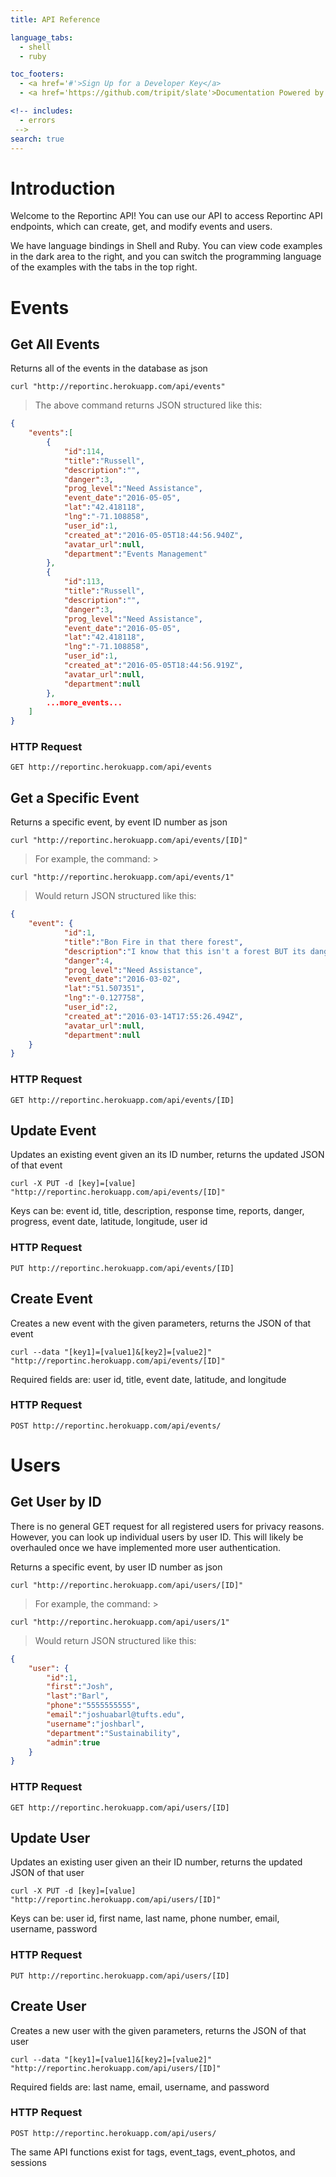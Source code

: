 ```yaml
---
title: API Reference

language_tabs:
  - shell
  - ruby

toc_footers:
  - <a href='#'>Sign Up for a Developer Key</a>
  - <a href='https://github.com/tripit/slate'>Documentation Powered by Slate</a>

<!-- includes:
  - errors
 -->
search: true
---
```


# Introduction

Welcome to the Reportinc API! You can use our API to access Reportinc API endpoints, which can create, get, and modify events and users.

We have language bindings in Shell and Ruby. You can view code examples in the dark area to the right, and you can switch the programming language of the examples with the tabs in the top right.

# Events

## Get All Events

Returns all of the events in the database as json

```shell
curl "http://reportinc.herokuapp.com/api/events"
```

> The above command returns JSON structured like this:

```json
{
    "events":[
        {
            "id":114,
            "title":"Russell",
            "description":"",
            "danger":3,
            "prog_level":"Need Assistance",
            "event_date":"2016-05-05",
            "lat":"42.418118",
            "lng":"-71.108858",
            "user_id":1,
            "created_at":"2016-05-05T18:44:56.940Z",
            "avatar_url":null,
            "department":"Events Management"
        },
        {
            "id":113,
            "title":"Russell",
            "description":"",
            "danger":3,
            "prog_level":"Need Assistance",
            "event_date":"2016-05-05",
            "lat":"42.418118",
            "lng":"-71.108858",
            "user_id":1,
            "created_at":"2016-05-05T18:44:56.919Z",
            "avatar_url":null,
            "department":null
        }, 
        ...more_events...
    ]
}
```


### HTTP Request

`GET http://reportinc.herokuapp.com/api/events`

## Get a Specific Event

Returns a specific event, by event ID number as json

```shell
curl "http://reportinc.herokuapp.com/api/events/[ID]"
```
> For example, the command: >
```shell
curl "http://reportinc.herokuapp.com/api/events/1"
``` 
> Would return JSON structured like this:

```json
{
    "event": {
            "id":1,
            "title":"Bon Fire in that there forest",
            "description":"I know that this isn't a forest BUT its dangerous none the less",
            "danger":4,
            "prog_level":"Need Assistance",
            "event_date":"2016-03-02",
            "lat":"51.507351",
            "lng":"-0.127758",
            "user_id":2,
            "created_at":"2016-03-14T17:55:26.494Z",
            "avatar_url":null,
            "department":null
    }
}
```
### HTTP Request

`GET http://reportinc.herokuapp.com/api/events/[ID]`

## Update Event

Updates an existing event given an its ID number, returns the updated JSON of that event

```shell
curl -X PUT -d [key]=[value] "http://reportinc.herokuapp.com/api/events/[ID]"
```

Keys can be: event id, title, description, response time, reports, danger, progress, event date, latitude, longitude, user id

### HTTP Request

`PUT http://reportinc.herokuapp.com/api/events/[ID]`

## Create Event

Creates a new event with the given parameters, returns the JSON of that event

```shell
curl --data "[key1]=[value1]&[key2]=[value2]" "http://reportinc.herokuapp.com/api/events/[ID]"
```

Required fields are: user id, title, event date, latitude, and longitude

### HTTP Request

`POST http://reportinc.herokuapp.com/api/events/`

# Users

## Get User by ID

There is no general GET request for all registered users for privacy reasons. However, you can look up individual users by user ID. This will likely be overhauled once we have implemented more user authentication.

Returns a specific event, by user ID number as json

```shell
curl "http://reportinc.herokuapp.com/api/users/[ID]"
```
> For example, the command: >
```shell
curl "http://reportinc.herokuapp.com/api/users/1"
``` 
> Would return JSON structured like this:

```json
{
    "user": {
        "id":1,
        "first":"Josh",
        "last":"Barl",
        "phone":"5555555555",
        "email":"joshuabarl@tufts.edu",
        "username":"joshbarl",
        "department":"Sustainability",
        "admin":true
    }
}
```

### HTTP Request

`GET http://reportinc.herokuapp.com/api/users/[ID]`

## Update User

Updates an existing user given an their ID number, returns the updated JSON of that user

```shell
curl -X PUT -d [key]=[value] "http://reportinc.herokuapp.com/api/users/[ID]"
```

Keys can be: user id, first name, last name, phone number, email, username, password

### HTTP Request

`PUT http://reportinc.herokuapp.com/api/users/[ID]`

## Create User

Creates a new user with the given parameters, returns the JSON of that user

```shell
curl --data "[key1]=[value1]&[key2]=[value2]" "http://reportinc.herokuapp.com/api/users/[ID]"
```

Required fields are: last name, email, username, and password

### HTTP Request

`POST http://reportinc.herokuapp.com/api/users/`

The same API functions exist for tags, event_tags, event_photos, and sessions